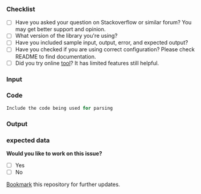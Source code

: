 
<!-- ## Important 

1. If have some **questions** about how to use the this library, please read the README or check `spec` folder for examples. **Stackoverflow** is also a good place to discuss technical questions as you get support from many people there. 
2. If you're reporting a **vulnerability** or a **security bug**, please don't expose it to the public until it is discussed with maintainer. It'll be deleted immediately. Please contact directly. You can find my contact detail in github profile.
3. Your issue may be ignored if you remove the checklist from this issue without any reason.
-->

<!-- If you are raising a **bug** please ensure to fill below checklist; -->
### Checklist
<!-- choose one by changing [ ] to [x] -->
* [ ] Have you asked your question on Stackoverflow or similar forum? You may get better support and opinion.
* [ ] What version of the library you're using?
* [ ] Have you included sample input, output, error, and expected output? 
* [ ] Have you checked if you are using correct configuration? Please check README to find documentation.
* [ ] Did you try online [tool](https://naturalintelligence.github.io/fast-xml-parser/)? It has limited features still helpful.

<!-- Please provide following data to avoid long communication and fast resolution. --> 
### Input
<!-- Please include your sample code or steps to reproduce here -->

### Code
```js
Include the code being used for parsing
```

### Output
<!-- Please include output data or error here -->

### expected data
<!-- Please include expected output data here -->

**Would you like to work on this issue?**
<!-- choose one by changing [ ] to [x] -->
- [ ] Yes
- [ ] No

[Bookmark](https://github.com/NaturalIntelligence/fast-xml-parser/stargazers) this repository for further updates.

